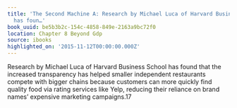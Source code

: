 ```yaml
---
title: 'The Second Machine A: Research by Michael Luca of Harvard Business School
  has foun…'
book_uuid: be5b3b2c-154c-4858-849e-2163a9bc72f0
location: Chapter 8 Beyond Gdp
source: ibooks
highlighted_on: '2015-11-12T00:00:00.000Z'
---
```


Research by Michael Luca of Harvard Business School has found that the increased transparency has helped smaller independent restaurants compete with bigger chains because customers can more quickly find quality food via rating services like Yelp, reducing their reliance on brand names’ expensive marketing campaigns.17